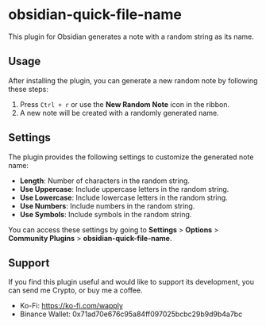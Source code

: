 # obsidian-quick-file-name

This plugin for Obsidian generates a note with a random string as its name.

## Usage

After installing the plugin, you can generate a new random note by following these steps:

1. Press `Ctrl + r` or use the **New Random Note** icon in the ribbon.
2. A new note will be created with a randomly generated name.

## Settings

The plugin provides the following settings to customize the generated note name:

- **Length**: Number of characters in the random string.
- **Use Uppercase**: Include uppercase letters in the random string.
- **Use Lowercase**: Include lowercase letters in the random string.
- **Use Numbers**: Include numbers in the random string.
- **Use Symbols**: Include symbols in the random string.

You can access these settings by going to **Settings** > **Options** > **Community Plugins** > **obsidian-quick-file-name**.

## Support

If you find this plugin useful and would like to support its development, you can send me Crypto, or buy me a coffee.

- Ko-Fi: https://ko-fi.com/wapply
- Binance Wallet: 0x71ad70e676c95a84ff097025bcbc29b9d9b4a7bc
